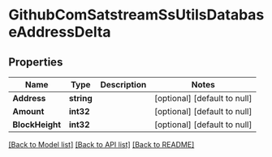 # GithubComSatstreamSsUtilsDatabaseAddressDelta

## Properties
Name | Type | Description | Notes
------------ | ------------- | ------------- | -------------
**Address** | **string** |  | [optional] [default to null]
**Amount** | **int32** |  | [optional] [default to null]
**BlockHeight** | **int32** |  | [optional] [default to null]

[[Back to Model list]](../README.md#documentation-for-models) [[Back to API list]](../README.md#documentation-for-api-endpoints) [[Back to README]](../README.md)


